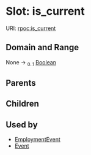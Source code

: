 
# Slot: is_current




URI: [rpoc:is_current](https://pub.tech/schema/rpoc/is_current)


## Domain and Range

None &#8594;  <sub>0..1</sub> [Boolean](types/Boolean.md)

## Parents


## Children


## Used by

 * [EmploymentEvent](EmploymentEvent.md)
 * [Event](Event.md)
